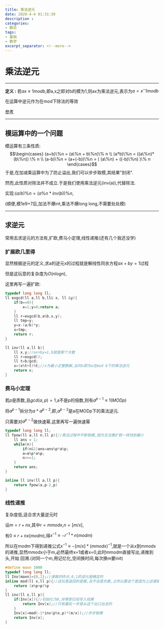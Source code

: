 ```yaml
---
title: 乘法逆元
date: 2020-4-4 01:31:30
description : 
categories:
- 数论
tags:
- 基础
- 数学
excerpt_separator: <!--more-->
---
```

# 乘法逆元

-----

**定义 :** 若$ax\equiv1modb$,即a,x之即对b的模为1,则ax为乘法逆元,表示为$a=x^-1mod b$

在运算中逆元作为在mod下除法的等效

[参考](https://www.zhihu.com/search?type=content&q=%E4%B9%98%E6%B3%95%E9%80%86%E5%85%83%E6%9C%89%E4%BB%80%E4%B9%88%E7%94%A8)

-----------

## 模运算中的一个问题

模运算有三条性质:
$$\begin{cases}
(a+b)\%n = (a\%n + b\%n)\% n \\
(a*b)\%n = ((a\%n)*(b\%n)) \% n \\
(a-b)\%n = (a+(-b))\%n = ( (a\%n) + ((-b)\%n) )\% n
\end{cases}$$
于是,在加减乘运算中为了防止溢出,我们可以步步取模,其结果"封闭".

然而,此性质对除法并不成立.于是我们使用乘法逆元(inv(a)),代替除法.
<!--more-->
实现:$(a/b)\%n = (a\%n*inv(b))\%n$,

(顺便,模1e9+7后,加法不爆int,乘法不爆long long,不需要处处模)

------------

## 求逆元

常用去求逆元的方法有,扩欧,费马小定理,线性递推(还有几个我还没学)

### 扩展欧几里得

显然根据逆元的定义,求a的逆元x的过程就是解线性同余方程$ax+by=1$过程

但是这玩意的复杂度为$O(nlogn)$,

这里再写一遍扩欧:

```cpp
typedef long long ll;
ll exgcd(ll a,ll b,ll& x, ll &y){
	if(b==0){
		x=1;y=0;return a;
    }
    ll r=exgcd(b,a%b,x,y);
    ll tmp=y;
    y=x-(a/b)*y;
    x=tmp;
    return r;
}

ll inv(ll a,ll b){
    ll x,y;//ax+by=1,b就是那个大数
    ll r=exgcd();
    ll t=b/gcd;
    x=(x%t+t)%t;//x为最小正整数解,此时x即为a在mod b下的乘法逆元
	return x;
}
```

### 费马小定理

若$p$是质数,且$gcd(a,p)=1$,a不是p的倍数,则有$a^{p-1}\equiv1 (MODp)$

将$a^{p-1}$拆分为$a*a^{p-2}$,即,$a^{p-2}$是a在MODp下的乘法逆元.

只需要对$a^{p-2}$做快速幂,这里再写一遍快速幂

```cpp
typedef long long ll;
ll fpow(ll a,ll n,ll p){//乘法过程中不断取模,因为无法像扩欧一样找到最小
    ll ans = 1;
    while(n){
		if(n&1)ans=ans%p*a%p;
        a=a%p*a%p;
        n>>=1;
    }
    return ans;
}

inline ll inv(ll a,ll p){
	return fpow(a,p-2,p)
}
```

### 线性递推

复杂度低,适合求大量逆元时

设$m=r+nx$,其中$r=mmodx$,$n=[m/x]$,

有$0\equiv r+nx(mod m)$,得$x^{-1}\equiv -r^{-1}*n (modm)$

所以在modm下得到递推公式$x^{-1} \equiv -[m/x]*(mmodx)^{-1}$,就是一个从x到mmodx的递推,显然mmodx小于m,必然最终x=1或者x=0,此时mmodm直接写出,递推到头,开始 回溯.(对同一个m,用记忆化,空间换时间,每次换m要init)

```cpp
#define maxn 1000
typedef long long ll;
ll Inv[maxn]={0,1};//递推的终点,0,1的逆元是确定的
inline mod(ll x,ll p){//这玩意返回的是模,且不会是负数,之所以要这个是因为上述递推式是mod m下的,会有负数,而我们希望得到正的模
    return (x%p+p)%p
}
ll inv(ll x,ll p){
	if(Inv[x]){//初始化为0,非零即已经写入结果
        return Inv[x];//只有最后一步是从这个出口出去的
    }
    Inv[x]=mod(-1*inv(p%x,p)*(m/x));//步步取模
    return Inv[x];
}
```



